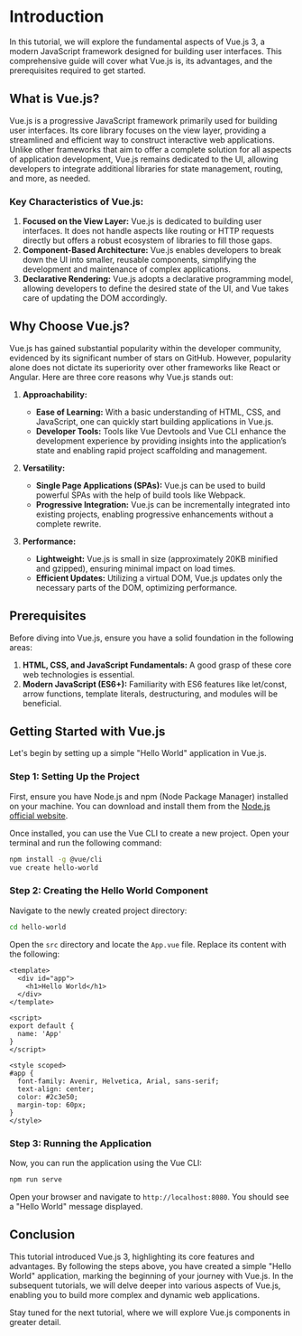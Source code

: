 # Introduction

In this tutorial, we will explore the fundamental aspects of Vue.js 3, a modern JavaScript framework designed for building user interfaces. This comprehensive guide will cover what Vue.js is, its advantages, and the prerequisites required to get started.

## What is Vue.js?

Vue.js is a progressive JavaScript framework primarily used for building user interfaces. Its core library focuses on the view layer, providing a streamlined and efficient way to construct interactive web applications. Unlike other frameworks that aim to offer a complete solution for all aspects of application development, Vue.js remains dedicated to the UI, allowing developers to integrate additional libraries for state management, routing, and more, as needed.

### Key Characteristics of Vue.js:

1. **Focused on the View Layer:** Vue.js is dedicated to building user interfaces. It does not handle aspects like routing or HTTP requests directly but offers a robust ecosystem of libraries to fill those gaps.
2. **Component-Based Architecture:** Vue.js enables developers to break down the UI into smaller, reusable components, simplifying the development and maintenance of complex applications.
3. **Declarative Rendering:** Vue.js adopts a declarative programming model, allowing developers to define the desired state of the UI, and Vue takes care of updating the DOM accordingly.

## Why Choose Vue.js?

Vue.js has gained substantial popularity within the developer community, evidenced by its significant number of stars on GitHub. However, popularity alone does not dictate its superiority over other frameworks like React or Angular. Here are three core reasons why Vue.js stands out:

1. **Approachability:** 
   - **Ease of Learning:** With a basic understanding of HTML, CSS, and JavaScript, one can quickly start building applications in Vue.js.
   - **Developer Tools:** Tools like Vue Devtools and Vue CLI enhance the development experience by providing insights into the application’s state and enabling rapid project scaffolding and management.

2. **Versatility:**
   - **Single Page Applications (SPAs):** Vue.js can be used to build powerful SPAs with the help of build tools like Webpack.
   - **Progressive Integration:** Vue.js can be incrementally integrated into existing projects, enabling progressive enhancements without a complete rewrite.

3. **Performance:**
   - **Lightweight:** Vue.js is small in size (approximately 20KB minified and gzipped), ensuring minimal impact on load times.
   - **Efficient Updates:** Utilizing a virtual DOM, Vue.js updates only the necessary parts of the DOM, optimizing performance.

## Prerequisites

Before diving into Vue.js, ensure you have a solid foundation in the following areas:

1. **HTML, CSS, and JavaScript Fundamentals:** A good grasp of these core web technologies is essential.
2. **Modern JavaScript (ES6+):** Familiarity with ES6 features like let/const, arrow functions, template literals, destructuring, and modules will be beneficial. 

## Getting Started with Vue.js

Let's begin by setting up a simple "Hello World" application in Vue.js.

### Step 1: Setting Up the Project

First, ensure you have Node.js and npm (Node Package Manager) installed on your machine. You can download and install them from the [Node.js official website](https://nodejs.org/).

Once installed, you can use the Vue CLI to create a new project. Open your terminal and run the following command:

```sh
npm install -g @vue/cli
vue create hello-world
```

### Step 2: Creating the Hello World Component

Navigate to the newly created project directory:

```sh
cd hello-world
```

Open the `src` directory and locate the `App.vue` file. Replace its content with the following:

```vue
<template>
  <div id="app">
    <h1>Hello World</h1>
  </div>
</template>

<script>
export default {
  name: 'App'
}
</script>

<style scoped>
#app {
  font-family: Avenir, Helvetica, Arial, sans-serif;
  text-align: center;
  color: #2c3e50;
  margin-top: 60px;
}
</style>
```

### Step 3: Running the Application

Now, you can run the application using the Vue CLI:

```sh
npm run serve
```

Open your browser and navigate to `http://localhost:8080`. You should see a "Hello World" message displayed.

## Conclusion

This tutorial introduced Vue.js 3, highlighting its core features and advantages. By following the steps above, you have created a simple "Hello World" application, marking the beginning of your journey with Vue.js. In the subsequent tutorials, we will delve deeper into various aspects of Vue.js, enabling you to build more complex and dynamic web applications.

Stay tuned for the next tutorial, where we will explore Vue.js components in greater detail.